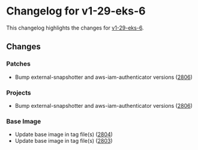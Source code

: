 # Changelog for v1-29-eks-6

This changelog highlights the changes for [v1-29-eks-6](https://github.com/aws/eks-distro/tree/v1-29-eks-6).

## Changes

### Patches
* Bump external-snapshotter and aws-iam-authenticator versions ([2806](https://github.com/aws/eks-distro/pull/2806))

### Projects
* Bump external-snapshotter and aws-iam-authenticator versions ([2806](https://github.com/aws/eks-distro/pull/2806))

### Base Image
* Update base image in tag file(s) ([2804](https://github.com/aws/eks-distro/pull/2804))
* Update base image in tag file(s) ([2803](https://github.com/aws/eks-distro/pull/2803))

